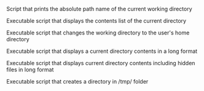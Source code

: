 Script that prints the absolute path name of the current working directory

Executable script that displays the contents list of the current directory

Executable script that changes the working directory to the user's home directory

Executable script that displays a current directory contents in a long format

Executable script that displays current directory contents including hidden files in long format

Executable script that creates a directory in /tmp/ folder
